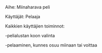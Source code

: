 Aihe: Miinaharava peli

Käyttäjät: Pelaaja

Kaikkien käyttäjien toiminnot:

-pelialustan koon valinta

-pelaaminen, kunnes osuu miinaan tai voittaa
